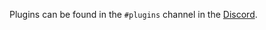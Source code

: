 Plugins can be found in the `#plugins` channel in the [Discord](https://discord.com/invite/78ZuWSq).

